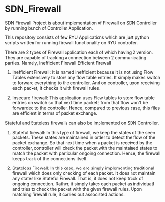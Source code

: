 SDN_Firewall
============

SDN Firewall Project is about implementation of Firewall on SDN Controller by running bunch of Controller Application.

This repository consists of few RYU Applications which are just python scripts written for running firewall functionality on RYU controller. 

There are 2 types of Firewall application each of which having 2 version. They are capable of tracking a connection between 2 communicating parties. Namely,
Inefficient Firewall
Efficient Firewall

1) Inefficient Firewall:
It is named inefficient because it is not using Flow Tables extensively to store any flow table entries. It simply makes switch to forward everything to the controller. And on controller, upon receiving each packet, it checks it with firewall rules. 

2) Insecure Firewall:
This application uses Flow tables to store flow table entries on switch so that next time packets from that flow won't be forwarded to the controller. Hence, compared to previous case, this files are efficient in terms of packet exchange.

Stateful and Stateless firewalls can also be implemented on SDN Controller. 
1) Stateful firewall:
In this type of firewall, we keep the states of the seen packets. These states are maintained in order to detect the flow of the packet exchange. So that next time when a packet is received by the controller, controller will check the packet with the maintained states to match the packet with particular ongoing connection. Hence, the firewall keeps track of the connections itself.

2) Stateless Firewall:
In this case, we are simply implementing traditional firewall which does only checking of each packet. It does not maintain any states like Stateful Firewall. That is, it does not keep track of ongoing connection. Rather, it simply takes each packet as individuatl and tries to check the packet with the given firewall rules. Upon matching firewall rule, it carries out associated actions. 

